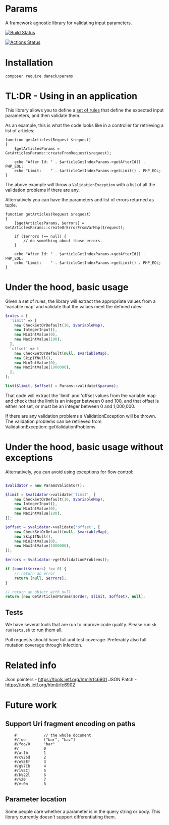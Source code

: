 # Params

A framework agnostic library for validating input parameters.

[![Build Status](https://travis-ci.org/Danack/Params.svg?branch=master)](https://travis-ci.org/Danack/Params)

[![Actions Status](https://github.com/Danack/Params/workflows/Main%20Workflow/badge.svg)](https://github.com/Danack/Params/actions)

# Installation

```composer require danack/params```


# TL:DR - Using in an application

This library allows you to define a [set of rules](https://github.com/Danack/Params/blob/1121bda4f5e6a04fcdb4f82a21da0ed83fe79d2f/lib/ParamsExample/GetArticlesParams.php#L71-L92) that define the expected input parameters, and then validate them.

As an example, this is what the code looks like in a controller for retrieving a list of articles:

```
function getArticles(Request $request)
{
    $getArticlesParams = GetArticlesParams::createFromRequest($request);

    echo "After Id: " . $articleGetIndexParams->getAfterId() . PHP_EOL;
    echo "Limit:    " . $articleGetIndexParams->getLimit() . PHP_EOL;
}
```

The above example will throw a `ValidationException` with a list of all the validation problems if there are any.

Alternatively you can have the parameters and list of errors returned as tuple.

```
function getArticles(Request $request)
{
    [$getArticlesParams, $errors] = GetArticlesParams::createOrErrorFromVarMap($request);
    
    if ($errors !== null) {
        // do something about those errors.
    }

    echo "After Id: " . $articleGetIndexParams->getAfterId() . PHP_EOL;
    echo "Limit:    " . $articleGetIndexParams->getLimit() . PHP_EOL;
}
```

# Under the hood, basic usage

Given a set of rules, the library will extract the appropriate values from a 'variable map' and validate that the values meet the defined rules:


```php
$rules = [
  'limit' => [
    new CheckSetOrDefault(10, $variableMap),
    new IntegerInput(),
    new MinIntValue(0),
    new MaxIntValue(100),
  ],
  'offset' => [
    new CheckSetOrDefault(null, $variableMap),
    new SkipIfNull(),
    new MinIntValue(0),
    new MaxIntValue(1000000),
  ],
];

list($limit, $offset) = Params::validate($params);

```

That code will extract the 'limit' and 'offset values from the variable map and check that the limit is an integer between 0 and 100, and that offset is either not set, or must be an integer between 0 and 1,000,000.

If there are any validation problems a ValidationException will be thrown. The validation problems can be retrieved from ValidationException::getValidationProblems.

# Under the hood, basic usage without exceptions

Alternatively, you can avoid using exceptions for flow control:

```php

$validator = new ParamsValidator();

$limit = $validator->validate('limit', [
    new CheckSetOrDefault(10, $variableMap),
    new IntegerInput(),
    new MinIntValue(0),
    new MaxIntValue(100),
]);

$offset = $validator->validate('offset', [
    new CheckSetOrDefault(null, $variableMap),
    new SkipIfNull(),
    new MinIntValue(0),
    new MaxIntValue(1000000),
]);

$errors = $validator->getValidationProblems();

if (count($errors) !== 0) {
    // return an error
    return [null, $errors];
}

// return an object with null 
return [new GetArticlesParams($order, $limit, $offset), null];
```





## Tests

We have several tools that are run to improve code quality. Please run `sh runTests.sh` to run them all. 

Pull requests should have full unit test coverage. Preferably also full mutation coverage through infection.

# Related info

Json pointers - https://tools.ietf.org/html/rfc6901
JSON Patch - https://tools.ietf.org/html/rfc6902



# Future work


## Support Uri fragment encoding on paths

```
    #            // the whole document
    #/foo        ["bar", "baz"]
    #/foo/0      "bar"
    #/           0
    #/a~1b       1
    #/c%25d      2
    #/e%5Ef      3
    #/g%7Ch      4
    #/i%5Cj      5
    #/k%22l      6
    #/%20        7
    #/m~0n       8
```

## Parameter location

Some people care whether a parameter is in the query string or body. This library currently doesn't support differentiating them.

